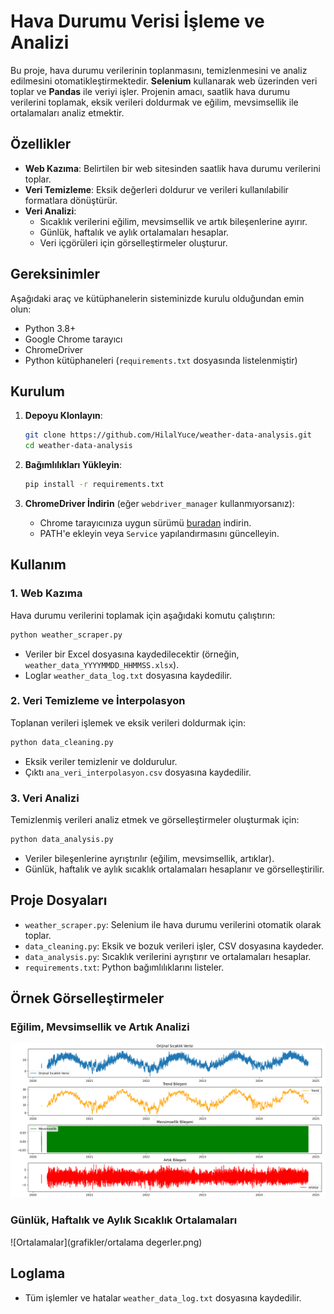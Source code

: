 # Hava Durumu Verisi İşleme ve Analizi

Bu proje, hava durumu verilerinin toplanmasını, temizlenmesini ve analiz edilmesini otomatikleştirmektedir. **Selenium** kullanarak web üzerinden veri toplar ve **Pandas** ile veriyi işler. Projenin amacı, saatlik hava durumu verilerini toplamak, eksik verileri doldurmak ve eğilim, mevsimsellik ile ortalamaları analiz etmektir.

## Özellikler
- **Web Kazıma**: Belirtilen bir web sitesinden saatlik hava durumu verilerini toplar.
- **Veri Temizleme**: Eksik değerleri doldurur ve verileri kullanılabilir formatlara dönüştürür.
- **Veri Analizi**:
  - Sıcaklık verilerini eğilim, mevsimsellik ve artık bileşenlerine ayırır.
  - Günlük, haftalık ve aylık ortalamaları hesaplar.
  - Veri içgörüleri için görselleştirmeler oluşturur.

## Gereksinimler
Aşağıdaki araç ve kütüphanelerin sisteminizde kurulu olduğundan emin olun:
- Python 3.8+
- Google Chrome tarayıcı
- ChromeDriver
- Python kütüphaneleri (`requirements.txt` dosyasında listelenmiştir)

## Kurulum

1. **Depoyu Klonlayın**:
   ```bash
   git clone https://github.com/HilalYuce/weather-data-analysis.git
   cd weather-data-analysis
   ```

2. **Bağımlılıkları Yükleyin**:
   ```bash
   pip install -r requirements.txt
   ```

3. **ChromeDriver İndirin** (eğer `webdriver_manager` kullanmıyorsanız):
   - Chrome tarayıcınıza uygun sürümü [buradan](https://chromedriver.chromium.org/downloads) indirin.
   - PATH'e ekleyin veya `Service` yapılandırmasını güncelleyin.

## Kullanım

### 1. Web Kazıma
Hava durumu verilerini toplamak için aşağıdaki komutu çalıştırın:
```bash
python weather_scraper.py
```
- Veriler bir Excel dosyasına kaydedilecektir (örneğin, `weather_data_YYYYMMDD_HHMMSS.xlsx`).
- Loglar `weather_data_log.txt` dosyasına kaydedilir.

### 2. Veri Temizleme ve İnterpolasyon
Toplanan verileri işlemek ve eksik verileri doldurmak için:
```bash
python data_cleaning.py
```
- Eksik veriler temizlenir ve doldurulur.
- Çıktı `ana_veri_interpolasyon.csv` dosyasına kaydedilir.

### 3. Veri Analizi
Temizlenmiş verileri analiz etmek ve görselleştirmeler oluşturmak için:
```bash
python data_analysis.py
```
- Veriler bileşenlerine ayrıştırılır (eğilim, mevsimsellik, artıklar).
- Günlük, haftalık ve aylık sıcaklık ortalamaları hesaplanır ve görselleştirilir.

## Proje Dosyaları
- `weather_scraper.py`: Selenium ile hava durumu verilerini otomatik olarak toplar.
- `data_cleaning.py`: Eksik ve bozuk verileri işler, CSV dosyasına kaydeder.
- `data_analysis.py`: Sıcaklık verilerini ayrıştırır ve ortalamaları hesaplar.
- `requirements.txt`: Python bağımlılıklarını listeler.

## Örnek Görselleştirmeler
### Eğilim, Mevsimsellik ve Artık Analizi
![Trend Analizi](grafikler/ana_veri_mevsimsel_bilesenler.png)

### Günlük, Haftalık ve Aylık Sıcaklık Ortalamaları
![Ortalamalar](grafikler/ortalama degerler.png)

## Loglama
- Tüm işlemler ve hatalar `weather_data_log.txt` dosyasına kaydedilir.
